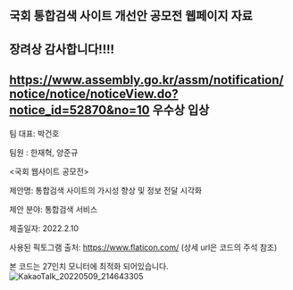 국회 통합검색 사이트 개선안 공모전 웹페이지 자료
-------------------------------------------------------------
장려상 감사합니다!!!!
-------------------------------------------------------------
https://www.assembly.go.kr/assm/notification/notice/notice/noticeView.do?notice_id=52870&no=10
우수상 입상
-------------------------------------------------------------
팀 대표: 박건호

팀원 : 한재혁, 양준규

<국회 웹사이트 공모전>

제안명: 통합검색 사이트의 가시성 향상 및 정보 전달 시각화

제안 분야: 통합검색 서비스

제출일자: 2022.2.10

사용된 픽토그램 출처: https://www.flaticon.com/ (상세 url은 코드의 주석 참조)

본 코드는 27인치 모니터에 최적화 되어있습니다.
![KakaoTalk_20220509_214643305](https://user-images.githubusercontent.com/60088470/167412836-f837deda-641a-436b-af03-623268224783.jpg)
